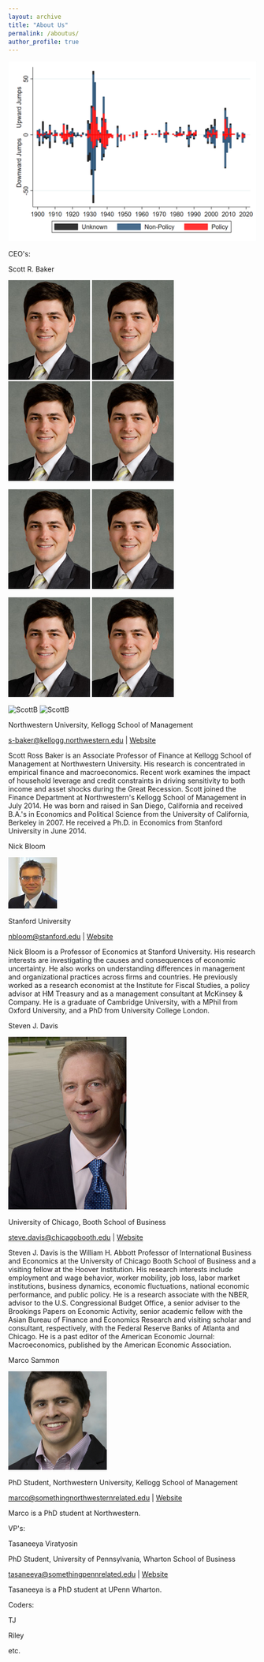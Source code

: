 ```yaml
---
layout: archive
title: "About Us"
permalink: /aboutus/
author_profile: true
---
```


![Figure 1](./files/fig1.png)

CEO's: 

Scott R. Baker

![ScottB](./files/scott.png)
![ScottB](files/scott.png)
![ScottB](./files/scott.PNG)
![ScottB](files/scott.PNG)

![ScottB](scott.PNG)
![ScottB](scott.png)

![ScottB](scott2.PNG)
![ScottB](scott2.png)

![ScottB](scott3.PNG)
![ScottB](scott3.png)


Northwestern University, Kellogg School of Management 

s-baker@kellogg.northwestern.edu | <a href="https://www.kellogg.northwestern.edu/faculty/directory/baker_scott_r.aspx">Website</a>

Scott Ross Baker is an Associate Professor of Finance at Kellogg School of Management at Northwestern University. His research is concentrated in empirical finance and macroeconomics. Recent work examines the impact of household leverage and credit constraints in driving sensitivity to both income and asset shocks during the Great Recession. Scott joined the Finance Department at Northwestern's Kellogg School of Management in July 2014. He was born and raised in San Diego, California and received B.A.'s in Economics and Political Science from the University of California, Berkeley in 2007. He received a Ph.D. in Economics from Stanford University in June 2014.  
 
Nick Bloom

![NickB](./files/nick.png)


Stanford University 

nbloom@stanford.edu | <a href="http://www.stanford.edu/~nbloom/">Website</a> 

Nick Bloom is a Professor of Economics at Stanford University. His research interests are investigating the causes and consequences of economic uncertainty. He also works on understanding differences in management and organizational practices across firms and countries. He previously worked as a research economist at the Institute for Fiscal Studies, a policy advisor at HM Treasury and as a management consultant at McKinsey & Company. He is a graduate of Cambridge University, with a MPhil from Oxford University, and a PhD from University College London.  



Steven J. Davis

![SteveD](./files/steve.png)


University of Chicago, Booth School of Business

steve.davis@chicagobooth.edu | <a href="https://www.chicagobooth.edu/faculty/directory/d/steven-j-davis">Website</a> 

Steven J. Davis is the William H. Abbott Professor of International Business and Economics at the University of Chicago Booth School of Business and a visiting fellow at the Hoover Institution. His research interests include employment and wage behavior, worker mobility, job loss, labor market institutions, business dynamics, economic fluctuations, national economic performance, and public policy. He is a research associate with the NBER, advisor to the U.S. Congressional Budget Office, a senior adviser to the Brookings Papers on Economic Activity, senior academic fellow with the Asian Bureau of Finance and Economics Research and visiting scholar and consultant, respectively, with the Federal Reserve Banks of Atlanta and Chicago. He is a past editor of the American Economic Journal: Macroeconomics, published by the American Economic Association.


Marco Sammon

![MarcoS](./files/marco.png)


PhD Student, Northwestern University, Kellogg School of Management

marco@somethingnorthwesternrelated.edu | <a href="http://marcosammon.com/">Website</a>

Marco is a PhD student at Northwestern.

VP's:

Tasaneeya Viratyosin

PhD Student, University of Pennsylvania, Wharton School of Business

tasaneeya@somethingpennrelated.edu | <a href="https://www.wharton.upenn.edu/">Website</a>

Tasaneeya is a PhD student at UPenn Wharton.

Coders:

TJ

Riley

etc.
